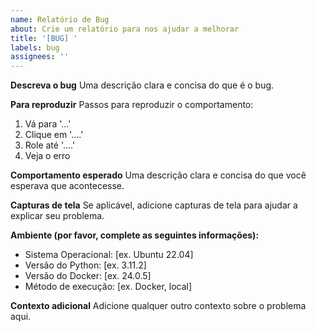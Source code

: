 ```yaml
---
name: Relatório de Bug
about: Crie um relatório para nos ajudar a melhorar
title: '[BUG] '
labels: bug
assignees: ''
---
```


**Descreva o bug**
Uma descrição clara e concisa do que é o bug.

**Para reproduzir**
Passos para reproduzir o comportamento:
1. Vá para '...'
2. Clique em '....'
3. Role até '....'
4. Veja o erro

**Comportamento esperado**
Uma descrição clara e concisa do que você esperava que acontecesse.

**Capturas de tela**
Se aplicável, adicione capturas de tela para ajudar a explicar seu problema.

**Ambiente (por favor, complete as seguintes informações):**
 - Sistema Operacional: [ex. Ubuntu 22.04]
 - Versão do Python: [ex. 3.11.2]
 - Versão do Docker: [ex. 24.0.5]
 - Método de execução: [ex. Docker, local]

**Contexto adicional**
Adicione qualquer outro contexto sobre o problema aqui.
